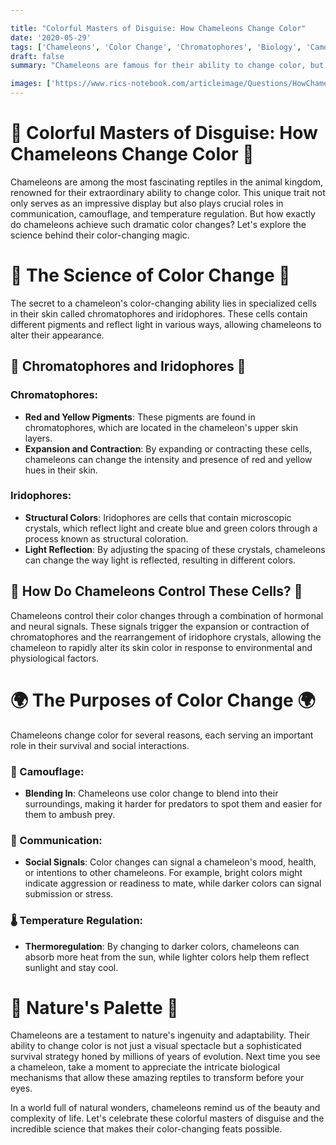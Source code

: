 ```yaml
---

title: "Colorful Masters of Disguise: How Chameleons Change Color"
date: '2020-05-29'
tags: ['Chameleons', 'Color Change', 'Chromatophores', 'Biology', 'Camouflage','Questions']
draft: false
summary: "Chameleons are famous for their ability to change color, but how do they do it? This blog post explores the fascinating biological mechanisms behind chameleons color-changing abilities and the purposes they serve in the wild."

images: ['https://www.rics-notebook.com/articleimage/Questions/HowChameleonsChangeColor.webp']
---
```


# 🦎 Colorful Masters of Disguise: How Chameleons Change Color 🦎

Chameleons are among the most fascinating reptiles in the animal kingdom, renowned for their extraordinary ability to change color. This unique trait not only serves as an impressive display but also plays crucial roles in communication, camouflage, and temperature regulation. But how exactly do chameleons achieve such dramatic color changes? Let's explore the science behind their color-changing magic.

# 🔬 The Science of Color Change 🔬

The secret to a chameleon's color-changing ability lies in specialized cells in their skin called chromatophores and iridophores. These cells contain different pigments and reflect light in various ways, allowing chameleons to alter their appearance.

## 🌈 Chromatophores and Iridophores 🌈

### Chromatophores:

- **Red and Yellow Pigments**: These pigments are found in chromatophores, which are located in the chameleon's upper skin layers.
- **Expansion and Contraction**: By expanding or contracting these cells, chameleons can change the intensity and presence of red and yellow hues in their skin.

### Iridophores:

- **Structural Colors**: Iridophores are cells that contain microscopic crystals, which reflect light and create blue and green colors through a process known as structural coloration.
- **Light Reflection**: By adjusting the spacing of these crystals, chameleons can change the way light is reflected, resulting in different colors.

## 🦠 How Do Chameleons Control These Cells? 🦠

Chameleons control their color changes through a combination of hormonal and neural signals. These signals trigger the expansion or contraction of chromatophores and the rearrangement of iridophore crystals, allowing the chameleon to rapidly alter its skin color in response to environmental and physiological factors.

# 🌍 The Purposes of Color Change 🌍

Chameleons change color for several reasons, each serving an important role in their survival and social interactions.

### 🥷 Camouflage:

- **Blending In**: Chameleons use color change to blend into their surroundings, making it harder for predators to spot them and easier for them to ambush prey.

### 💬 Communication:

- **Social Signals**: Color changes can signal a chameleon's mood, health, or intentions to other chameleons. For example, bright colors might indicate aggression or readiness to mate, while darker colors can signal submission or stress.

### 🌡️ Temperature Regulation:

- **Thermoregulation**: By changing to darker colors, chameleons can absorb more heat from the sun, while lighter colors help them reflect sunlight and stay cool.

# 🌟 Nature's Palette 🌟

Chameleons are a testament to nature's ingenuity and adaptability. Their ability to change color is not just a visual spectacle but a sophisticated survival strategy honed by millions of years of evolution. Next time you see a chameleon, take a moment to appreciate the intricate biological mechanisms that allow these amazing reptiles to transform before your eyes.

In a world full of natural wonders, chameleons remind us of the beauty and complexity of life. Let's celebrate these colorful masters of disguise and the incredible science that makes their color-changing feats possible.
